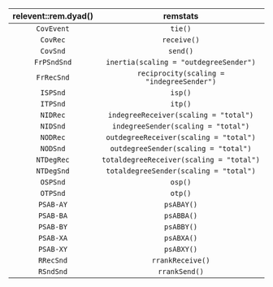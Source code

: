 **relevent::rem.dyad()**|**remstats**
:-----:                 |:-----:
`CovEvent`              |`tie()`
`CovRec`                |`receive()`
`CovSnd`                |`send()`
`FrPSndSnd`             |`inertia(scaling = "outdegreeSender")`
`FrRecSnd`              |`reciprocity(scaling = "indegreeSender")`
`ISPSnd`                |`isp()`
`ITPSnd`                |`itp()`
`NIDRec`                |`indegreeReceiver(scaling = "total")`
`NIDSnd`                |`indegreeSender(scaling = "total")`
`NODRec`                |`outdegreeReceiver(scaling = "total")`
`NODSnd`                |`outdegreeSender(scaling = "total")`
`NTDegRec`              |`totaldegreeReceiver(scaling = "total")`
`NTDegSnd`              |`totaldegreeSender(scaling = "total")`
`OSPSnd`                |`osp()`
`OTPSnd`                |`otp()`
`PSAB-AY`               |`psABAY()`
`PSAB-BA`               |`psABBA()`
`PSAB-BY`               |`psABBY()`
`PSAB-XA`               |`psABXA()`
`PSAB-XY`               |`psABXY()`
`RRecSnd`               |`rrankReceive()`
`RSndSnd`               |`rrankSend()`
